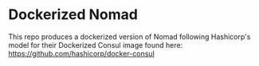# Dockerized Nomad
This repo produces a dockerized version of Nomad following Hashicorp's model for their Dockerized Consul image found here: https://github.com/hashicorp/docker-consul